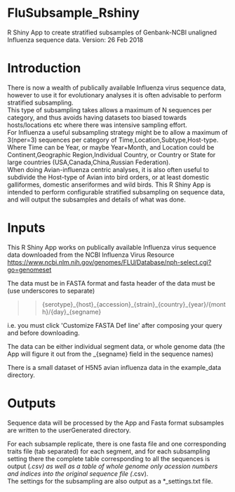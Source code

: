 # FluSubsample_Rshiny
R Shiny App to create stratified subsamples of Genbank-NCBI unaligned Influenza sequence data.
Version: 26 Feb 2018

# Introduction
There is now a wealth of publically available Influenza virus sequence data, 
however to use it for evolutionary analyses it is often advisable to perform stratified subsampling.  
This type of subsampling takes allows a maximum of N sequences per category, and thus avoids having datasets too biased towards hosts/locations etc where there was intensive sampling effort.  
For Influenza a useful subsampling strategy might be to allow a maximum of 3(nper=3) sequences per category of Time,Location,Subtype,Host-type.  
Where Time can be Year, or maybe Year+Month, and Location could be Continent,Geographic Region,Individual Country, or Country or State for large countries (USA,Canada,China,Russian Federation).  
When doing Avian-influenza centric analyses, it is also often useful to subdivide the Host-type of Avian into bird orders, or at least domestic galliformes, domestic anseriformes and wild birds.
This R Shiny App is intended to perform configurable stratified subsampling on sequence data, and will output the subsamples and details of what was done.

# Inputs
This R Shiny App works on publically available Influenza virus sequence data downloaded from the NCBI Influenza Virus Resource 
https://www.ncbi.nlm.nih.gov/genomes/FLU/Database/nph-select.cgi?go=genomeset

The data must be in FASTA format and fasta header of the data must be (use underscores to separate)
> >{serotype}\_{host}\_{accession}\_{strain}\_{country}\_{year}/{month}/{day}\_{segname}

i.e. you must click 'Customize FASTA Def line' after composing your query and before downloading.

The data can be either individual segment data, or whole genome data (the App will figure it out from the _{segname} field in the sequence names)

There is a small dataset of H5N5 avian influenza data in the example_data directory.

# Outputs
Sequence data will be processed by the App and Fasta format subsamples are written to the userGenerated directory.

For each subsample replicate, there is one fasta file and one corresponding traits file (tab separated) for each segment, 
and for each subsampling setting there the complete table corresponding to all the sequences is output (*.csv) as well as a table of whole genome only acession numbers and indices into the original sequence file (*.csv).  
The settings for the subsampling are also output as a *_settings.txt file.
